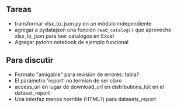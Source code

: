 ## Tareas
- transformar xlsx_to_json.py en un módulo independiente
- agregar a pydatajson una función `read_catalog()` que aproveche xlsx_to_json para leer catalogos en Excel
- Agregar pytohn notebook de ejemplo funcional

## Para discutir
- Formato "amigable" para revisión de errores: tabla?
- El parámetro 'report' no termian de ser claro
- access_url en lugar de download_url en distributions_list en el dataset_report
- Una interfaz menos horrible (HTML?) para datasets_report
